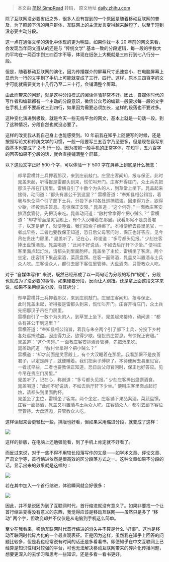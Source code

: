 > 本文由 [简悦 SimpRead](http://ksria.com/simpread/) 转码， 原文地址 [daily.zhihu.com](https://daily.zhihu.com/story/9766053)

除了互联网没必要省纸之外，很多人没有提到的一个原因是随着移动互联网的普及，为了照顾下沉的用户群体，互联网上的主流发言变得越来越短了，以至于短到没必要主动分段。

这一点在通俗文学的演化中体现的更为明显。如果你找一本 20 年前的网文来看，会发现当年网文遵从的还是与 “传统文学” 基本一致的分段逻辑，每一段的字数大约平均在一两百字到三四百字不等，体现在纸张上大概就是三四行到七八行分一段。

但是，随着移动互联网的演化，因为传播媒介的屏幕尺寸迅速变小，在电脑屏幕上显示为一行的文字到了手机上可能就变成了三行、四行。这样，原本三四百字的文字可能就需要变为十几行乃至二三十行，会铺满整个屏幕。

由此而带来的问题，就是这种分段模式的阅读体验非常不好。因此，自媒体时代的写作者和编辑都有一个主动的分段意识，微信公众号的编辑一般要求每一段的文字在手机上都不要超过三到四行，如果因为需要必须加长，这样的段落也不要过多。

这种变化演进到极致，就是今天一些无线平台的网文，基本上就是一句话一段。到了这种情况，分段自然也就没必要了。

这样的改变我从我自己身上也能感受到。10 年前我在知乎上随便写的时候，还是按照写论文和传统文学的习惯，一般一段要写三五百字乃至更多，但是现在我写东西基本也变成了 2~5 行一段。因为按照一般手机的正常字体，在知乎，五六百字的回答如果不分段的话，就会直接铺满整个屏幕。

以下这段文字正好 500 个字，可以体验一下 500 字在屏幕上到底是什么概念：

> 却早雷横并土兵押着那汉，来到庄前敲门。庄里庄客闻知，报与保正。此时晁盖未起，听得报是雷都头到来，慌忙叫开门。庄客开得庄门，众土兵先把那汉子吊在门房里。雷横自引了十数个为头的人，到草堂上坐下。晁盖起来接待，动问道：“都头有甚公干到这里？” 雷横答道：“奉知县相公钧旨，着我与朱仝两个引了部下土兵，分投下乡村各处巡捕贼盗。因走得力乏，欲得少歇，径投贵庄暂息。有惊保正安寝。” 晁盖道：“这个何碍。” 一面教庄客安排酒食管待，先把汤来吃。晁盖动问道：“敝村曾拿得个把小贼么？” 雷横道：“却才前面是灵官殿上，有个大汉睡着在那里。我看那厮不是良善君子，以定是醉了，就便睡着。我们把索子缚绑了。本待便解去县里见官，一者忒早些，二者也要教保正知道，恐日后父母官问时，保正也好答应。见今吊在贵庄门房里。” 晁盖听了，记在心，称谢道：“多亏都头见报。” 少刻庄客捧出盘馔酒食。晁盖喝道：“此间不好说话，不如去后厅轩下少坐。” 便叫庄客里面点起灯烛，请都头到里面酌杯。晁盖坐了主位，雷横坐了客席。两个坐定，庄客铺下果品案酒，菜蔬盘馔。庄客一面筛酒，晁盖又叫置酒与土兵众人吃。庄客请众人，都引去廊下客位里管待。大盘酒肉，只管教众人吃。

对于 “自媒体写作” 来说，既然已经形成了以一两句话为分段的写作“规矩”，分段也就成为了没必要的事情。如果硬要分段，反而让人别扭。还是拿上面这段文字来说，如果不采用缩进分段，将其拆分：

> 却早雷横并土兵押着那汉，来到庄前敲门。庄里庄客闻知，报与保正。  
> 此时晁盖未起，听得报是雷都头到来，慌忙叫开门。庄客开得庄门，众土兵先把那汉子吊在门房里。  
> 雷横自引了十数个为头的人，到草堂上坐下。晁盖起来接待，动问道：“都头有甚公干到这里？”  
> 雷横答道：“奉知县相公钧旨，着我与朱仝两个引了部下土兵，分投下乡村各处巡捕贼盗。因走得力乏，欲得少歇，径投贵庄暂息。有惊保正安寝。”  
> 晁盖道：“这个何碍。” 一面教庄客安排酒食管待，先把汤来吃。  
> 晁盖动问道：“敝村曾拿得个把小贼么？”  
> 雷横道：“却才前面是灵官殿上，有个大汉睡着在那里。我看那厮不是良善君子，以定是醉了，就便睡着。我们把索子缚绑了。本待便解去县里见官，一者忒早些，二者也要教保正知道，恐日后父母官问时，保正也好答应。见今吊在贵庄门房里。”  
> 晁盖听了，记在心，称谢道：“多亏都头见报。” 少刻庄客捧出盘馔酒食。  
> 晁盖喝道：“此间不好说话，不如去后厅轩下少坐。” 便叫庄客里面点起灯烛，请都头到里面酌杯。  
> 晁盖坐了主位，雷横坐了客席。两个坐定，庄客铺下果品案酒，菜蔬盘馔。庄客一面筛酒，晁盖又叫置酒与土兵众人吃。庄客请众人，都引去廊下客位里管待。大盘酒肉，只管教众人吃。

这样读起来会更轻松一些，排版也好看，但如果采用缩进分段，就变成了这样：

![](https://pica.zhimg.com/v2-fe56049faabf91653ed16d9fd6f23e6a_720w.jpg?source=8673f162)

这样的排版，在电脑上还勉强能看，到了手机上肯定就不好看了。

而反过来说，对于一些不得不用较长段落写作的文章——如学术文章、评论文章、严肃文学等，首行缩进依然是很高效的区分段落方式之一。这种文章如果不分段的话，显示出来的效果就是这样的：

![](https://pica.zhimg.com/v2-8a9a3647fe5d9775ccd00f867d527d9d_720w.jpg?source=8673f162)

若在其中加入一个首行缩进，体验瞬间就会好很多：

![](https://pic1.zhimg.com/v2-697f3bb7d23bf5a689a8e00c4a7d8bc6_720w.jpg?source=8673f162)

因此，并不是说因为到了互联网时代，首行缩进就没有意义了。如果非要找一个让首行缩进变得没有意义的东西，我觉得应该是移动互联网——虽然只是多了 “移动” 两个字，但改变却并不仅仅是从电脑到手机这么简单。

至少在我看来，移动互联网时代首行缩进的消失并不算是什么 “好事”。这也是移动互联网时代碎片化的一个最直观表征。正是因为这样，虽然我在知乎上回答的问题比较多，但是我也经常说有时间的话还是多看看书。即便知乎在中文互联网上已经算是知识性相对较强的平台，可也无法解决移动互联网带来的碎片化传播问题，想要更深入的去学习和思考一些知识，还是多看一看书更好。